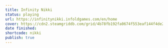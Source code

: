 ```yaml
---
title: Infinity Nikki
status: playing
url: https://infinitynikki.infoldgames.com/en/home
cover: https://cdn2.steamgriddb.com/grid/4b78fb192fa0674f553eaf144f4de21c.jpg
date finished: 
shortcode: nikki
publish: true
---
```

